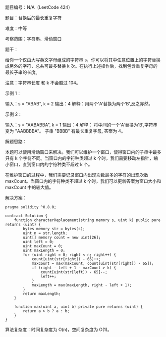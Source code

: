 题目编号：N/A（LeetCode 424）

题目：替换后的最长重复字符

难度：中等

考察范围：字符串、滑动窗口

题干：

给你一个仅由大写英文字母组成的字符串 s，你可以将其中任意位置上的字符替换成另外的字符，总共可最多替换 k 次。在执行上述操作后，找到包含重复字母的最长子串的长度。

注意：字符串长度 和 k 不会超过 104。

示例 1：

输入：s = "ABAB", k = 2
输出：4
解释：用两个'A'替换为两个'B',反之亦然。

示例 2：

输入：s = "AABABBA", k = 1
输出：4
解释：
将中间的一个'A'替换为'B',字符串变为 "AABBBBA"。
子串 "BBBB" 有最长重复字母, 答案为 4。

解题思路：

本题可以使用滑动窗口来解决。我们可以维护一个窗口，使得窗口内的子串中最多只有 k 个字符不同。当窗口内的字符种类超过 k 个时，我们需要移动左指针，缩小窗口，直到窗口内的字符种类不超过 k 个。

在维护窗口的过程中，我们需要记录窗口内出现次数最多的字符的出现次数 maxCount。当窗口内的字符种类不超过 k 个时，我们可以更新答案为窗口大小和 maxCount 中的较大值。

解决方案：

```solidity
pragma solidity ^0.8.0;

contract Solution {
    function characterReplacement(string memory s, uint k) public pure returns (uint) {
        bytes memory str = bytes(s);
        uint n = str.length;
        uint[] memory count = new uint[26];
        uint left = 0;
        uint maxCount = 0;
        uint maxLength = 0;
        for (uint right = 0; right < n; right++) {
            count[uint(str[right]) - 65]++;
            maxCount = max(maxCount, count[uint(str[right]) - 65]);
            if (right - left + 1 - maxCount > k) {
                count[uint(str[left]) - 65]--;
                left++;
            }
            maxLength = max(maxLength, right - left + 1);
        }
        return maxLength;
    }

    function max(uint a, uint b) private pure returns (uint) {
        return a > b ? a : b;
    }
}
```

算法复杂度：时间复杂度为 O(n)，空间复杂度为 O(1)。